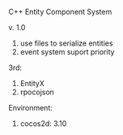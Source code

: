 C++ Entity Component System

v. 1.0

1. use files to serialize entities 
2. event system suport priority

3rd:

1. EntityX
2. rpocojson

Environment:
1. cocos2d: 3.10
